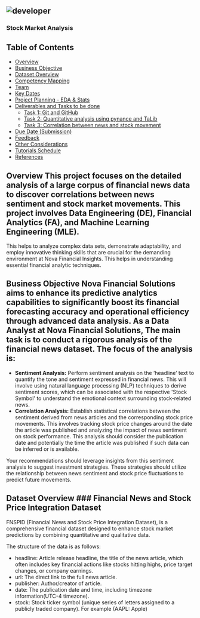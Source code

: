![developer](https://img.shields.io/badge/Developed%20By%20%3A-Amanuel%20Moha-red)
---

### Stock Market Analysis

## Table of Contents

* [Overview](#overview)
* [Business Objective](#business-objective)
* [Dataset Overview](#dataset-overview)
* [Competency Mapping](#competency-mapping)
* [Team](#team)
* [Key Dates](#key-dates)
* [Project Planning - EDA & Stats](#project-planning-eda-stats)
* [Deliverables and Tasks to be done](#deliverables-and-tasks-to-be-done)
    * [Task 1: Git and GitHub](#task-1-git-and-github)
    * [Task 2: Quantitative analysis using pynance and TaLib](#task-2-quantitative-analysis-using-pynance-and-talib)
    * [Task 3: Correlation between news and stock movement](#task-3-correlation-between-news-and-stock-movement)
* [Due Date (Submission)](#due-date-submission)
* [Feedback](#feedback)
* [Other Considerations](#other-considerations)
* [Tutorials Schedule](#tutorials-schedule)
* [References](#references)

## Overview  This project focuses on the detailed analysis of a large corpus of financial news data to discover correlations between news sentiment and stock market movements. This project involves Data Engineering (DE), Financial Analytics (FA), and Machine Learning Engineering (MLE).

This helps to analyze complex data sets, demonstrate adaptability, and employ innovative thinking skills that are crucial for the demanding environment at Nova Financial Insights. This helps in understanding essential financial analytic techniques.

## Business Objective  Nova Financial Solutions aims to enhance its predictive analytics capabilities to significantly boost its financial forecasting accuracy and operational efficiency through advanced data analysis. As a Data Analyst at Nova Financial Solutions, The main task is to conduct a rigorous analysis of the financial news dataset. The focus of the analysis is:

* **Sentiment Analysis:** Perform sentiment analysis on the ‘headline’ text to quantify the tone and sentiment expressed in financial news. This will involve using natural language processing (NLP) techniques to derive sentiment scores, which can be associated with the respective 'Stock Symbol' to understand the emotional context surrounding stock-related news.
* **Correlation Analysis:** Establish statistical correlations between the sentiment derived from news articles and the corresponding stock price movements. This involves tracking stock price changes around the date the article was published and analyzing the impact of news sentiment on stock performance. This analysis should consider the publication date and potentially the time the article was published if such data can be inferred or is available.

Your recommendations should leverage insights from this sentiment analysis to suggest investment strategies. These strategies should utilize the relationship between news sentiment and stock price fluctuations to predict future movements.

## Dataset Overview  ### Financial News and Stock Price Integration Dataset

FNSPID (Financial News and Stock Price Integration Dataset), is a comprehensive financial dataset designed to enhance stock market predictions by combining quantitative and qualitative data.

The structure of the data is as follows:

* headline: Article release headline, the title of the news article, which often includes key financial actions like stocks hitting highs, price target changes, or company earnings.
* url: The direct link to the full news article.
* publisher: Author/creator of article.
* date: The publication date and time, including timezone information(UTC-4 timezone).
* stock: Stock ticker symbol (unique series of letters assigned to a publicly traded company). For example (AAPL: Apple)

